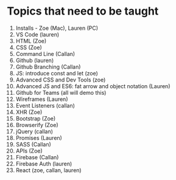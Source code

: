 # Topics that need to be taught

1. Installs - Zoe (Mac), Lauren (PC)
1. VS Code (lauren)
1. HTML (Zoe)
1. CSS (Zoe)
1. Command Line (Callan)
1. Github (lauren)
1. Github Branching (Callan)
1. JS: introduce const and let (zoe)
1. Advanced CSS and Dev Tools (zoe)
1. Advanced JS and ES6: fat arrow and object notation (Lauren)
1. Github for Teams (all will demo this)
1. Wireframes (Lauren)
1. Event Listeners (callan)
1. XHR (Zoe)
1. Bootstrap (Zoe)
1. Browserify (Zoe)
1. jQuery (callan)
1. Promises (Lauren)
1. SASS (Callan)
1. APIs (Zoe)
1. Firebase (Callan)
1. Firebase Auth (lauren)
1. React (zoe, callan, lauren)
